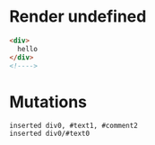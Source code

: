 # Render undefined
```html
<div>
  hello
</div>
<!---->
```

# Mutations
```
inserted div0, #text1, #comment2
inserted div0/#text0
```